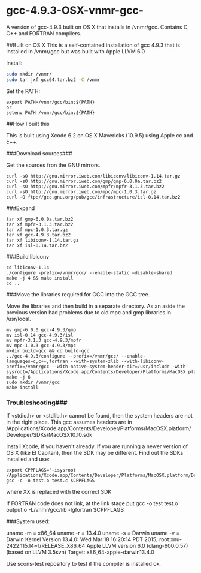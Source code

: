# gcc-4.9.3-OSX-vnmr-gcc-
A version of gcc-4.9.3 built on OS X that installs in /vnmr/gcc. Contains C, C++ and FORTRAN compilers.

##Built on OS X
This is a self-contained installation of gcc 4.9.3 that is installed in /vnmr/gcc but was built with Apple LLVM 6.0

Install:
```bash
sudo mkdir /vnmr/
sudo tar jxf gcc64.tar.bz2 -C /vnmr
```

Set the PATH:

```
export PATH=/vnmr/gcc/bin:${PATH}
or
setenv PATH /vnmr/gcc/bin:${PATH}
```

##How I built this

This is built using Xcode 6.2 on OS X Mavericks (10.9.5) using Apple cc and c++.

###Download sources###


Get the sources fron the GNU mirrors. 
```
curl -sO http://gnu.mirror.iweb.com/libiconv/libiconv-1.14.tar.gz
curl -sO http://gnu.mirror.iweb.com/gmp/gmp-6.0.0a.tar.bz2
curl -sO http://gnu.mirror.iweb.com/mpfr/mpfr-3.1.3.tar.bz2
curl -sO http://gnu.mirror.iweb.com/mpc/mpc-1.0.3.tar.gz
curl -O ftp://gcc.gnu.org/pub/gcc/infrastructure/isl-0.14.tar.bz2
```

###Expand

```
tar xf gmp-6.0.0a.tar.bz2
tar xf mpfr-3.1.3.tar.bz2
tar xf mpc-1.0.3.tar.gz
tar xf gcc-4.9.3.tar.bz2
tar xf libiconv-1.14.tar.gz
tar xf isl-0.14.tar.bz2
```

###Build libiconv
```
cd libiconv-1.14
./configure -prefix=/vnmr/gcc/ --enable-static —disable-shared
make -j 4 && make install
cd ..
```

###Move the libraries required for GCC into the GCC tree.

Move the libraries and then build in a separate directory. As an aside the previous version had problems due to old mpc and gmp libraries in /usr/local. 

```
mv gmp-6.0.0 gcc-4.9.3/gmp
mv isl-0.14 gcc-4.9.3/isl
mv mpfr-3.1.3 gcc-4.9.3/mpfr
mv mpc-1.0.3 gcc-4.9.3/mpc
mkdir build-gcc && cd build-gcc
../gcc-4.9.3/configure --prefix=/vnmr/gcc/ --enable-languages=c,c++,fortran --with-system-zlib --with-libiconv-prefix=/vnmr/gcc --with-native-system-header-dir=/usr/include -with-sysroot=/Applications/Xcode.app/Contents/Developer/Platforms/MacOSX.platform/Developer/SDKs/MacOSX10.10.sdk
make -j 6
sudo mkdir /vnmr/gcc
make install
```
### Troubleshooting###

If <stdio.h> or <stdlib.h> cannot be found, then the system headers are not in the right place. This gcc assumes headers are in /Applications/Xcode.app/Contents/Developer/Platforms/MacOSX.platform/Developer/SDKs/MacOSX10.10.sdk

Install Xcode, if you haven't already. If you are running a newer version of OS X (like El Capitan), then the SDK may be different. Find out the SDKs installed and use:
```
export CPPFLAGS='-isysroot /Applications/Xcode.app/Contents/Developer/Platforms/MacOSX.platform/Developer/SDKs/MacOSX10.XX.sdk'
gcc -c -o test.o test.c $CPPFLAGS
```
where XX is replaced with the correct SDK 

If FORTRAN code does not link, at the link stage put
gcc -o test test.o output.o -L/vnmr/gcc/lib -lgfortran $CPPFLAGS

###System used:

uname -m = x86_64
uname -r = 13.4.0
uname -s = Darwin
uname -v = Darwin Kernel Version 13.4.0: Wed Mar 18 16:20:14 PDT 2015; root:xnu-2422.115.14~1/RELEASE_X86_64
Apple LLVM version 6.0 (clang-600.0.57) (based on LLVM 3.5svn)
Target: x86_64-apple-darwin13.4.0

Use scons-test repository to test if the compiler is installed ok.
